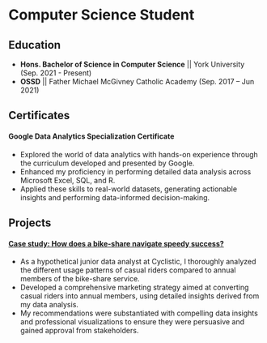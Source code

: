 # Computer Science Student

## Education 

* __Hons. Bachelor of Science in Computer Science__  || York University (Sep. 2021 - Present)
* __OSSD__ || Father Michael McGivney Catholic Academy (Sep. 2017 – Jun 2021)

## Certificates
#### **Google Data Analytics Specialization Certificate**
- Explored the world of data analytics with hands-on experience through the curriculum developed and presented by Google.
- Enhanced my proficiency in performing detailed data analysis across Microsoft Excel, SQL, and R.
- Applied these skills to real-world datasets, generating actionable insights and performing data-informed decision-making.

## Projects
#### **[Case study: How does a bike-share navigate speedy success?](./Cyclistic_Case_Study.html)**
* As a hypothetical junior data analyst at Cyclistic, I thoroughly analyzed the different usage patterns of casual riders compared to annual members of the bike-share service.
* Developed a comprehensive marketing strategy aimed at converting casual riders into annual members, using detailed insights derived from my data analysis.
* My recommendations were substantiated with compelling data insights and professional visualizations to ensure they were persuasive and gained approval from stakeholders.

<!--
**ruhriz/ruhriz** is a ✨ _special_ ✨ repository because its `README.md` (this file) appears on your GitHub profile.

Here are some ideas to get you started:

- 🔭 I’m currently working on ...
- 🌱 I’m currently learning ...
- 👯 I’m looking to collaborate on ...
- 🤔 I’m looking for help with ...
- 💬 Ask me about ...
- 📫 How to reach me: ...
- 😄 Pronouns: ...
- ⚡ Fun fact: ...
-->
